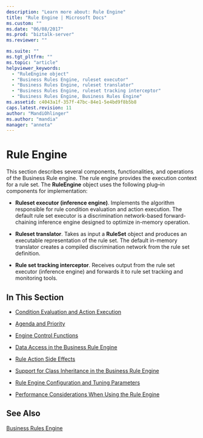 ```yaml
---
description: "Learn more about: Rule Engine"
title: "Rule Engine | Microsoft Docs"
ms.custom: ""
ms.date: "06/08/2017"
ms.prod: "biztalk-server"
ms.reviewer: ""

ms.suite: ""
ms.tgt_pltfrm: ""
ms.topic: "article"
helpviewer_keywords: 
  - "RuleEngine object"
  - "Business Rules Engine, ruleset executor"
  - "Business Rules Engine, ruleset translator"
  - "Business Rules Engine, ruleset tracking interceptor"
  - "Business Rules Engine, Business Rules Engine"
ms.assetid: c4043a1f-357f-47bc-84e1-5e4bd9f8b5b8
caps.latest.revision: 11
author: "MandiOhlinger"
ms.author: "mandia"
manager: "anneta"
---
```

# Rule Engine
This section describes several components, functionalities, and operations of the Business Rule engine. The rule engine provides the execution context for a rule set. The **RuleEngine** object uses the following plug–in components for implementation:  
  
-   **Ruleset executor (inference engine)**. Implements the algorithm responsible for rule condition evaluation and action execution. The default rule set executor is a discrimination network-based forward-chaining inference engine designed to optimize in-memory operation.  
  
-   **Ruleset translator**. Takes as input a **RuleSet** object and produces an executable representation of the rule set. The default in-memory translator creates a compiled discrimination network from the rule set definition.  
  
-   **Rule set tracking interceptor**. Receives output from the rule set executor (inference engine) and forwards it to rule set tracking and monitoring tools.  
  
## In This Section  
  
-   [Condition Evaluation and Action Execution](../core/condition-evaluation-and-action-execution.md)  
  
-   [Agenda and Priority](../core/agenda-and-priority.md)  
  
-   [Engine Control Functions](../core/engine-control-functions.md)  
  
-   [Data Access in the Business Rule Engine](../core/data-access-in-the-business-rule-engine.md)  
  
-   [Rule Action Side Effects](../core/rule-action-side-effects.md)  
  
-   [Support for Class Inheritance in the Business Rule Engine](../core/support-for-class-inheritance-in-the-business-rule-engine.md)  
  
-   [Rule Engine Configuration and Tuning Parameters](../core/rule-engine-configuration-and-tuning-parameters.md)  
  
-   [Performance Considerations When Using the Rule Engine](../core/performance-considerations-when-using-the-rule-engine.md)  
  
## See Also  
 [Business Rules Engine](../core/business-rules-engine.md)
